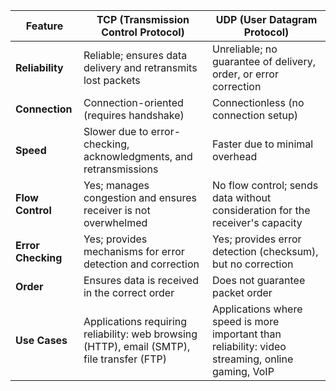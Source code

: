 | **Feature**            | **TCP (Transmission Control Protocol)**         | **UDP (User Datagram Protocol)**       |
|------------------------|--------------------------------------------------|----------------------------------------|
| **Reliability**         | Reliable; ensures data delivery and retransmits lost packets | Unreliable; no guarantee of delivery, order, or error correction |
| **Connection**          | Connection-oriented (requires handshake)        | Connectionless (no connection setup)   |
| **Speed**               | Slower due to error-checking, acknowledgments, and retransmissions | Faster due to minimal overhead         |
| **Flow Control**        | Yes; manages congestion and ensures receiver is not overwhelmed | No flow control; sends data without consideration for the receiver's capacity |
| **Error Checking**      | Yes; provides mechanisms for error detection and correction | Yes; provides error detection (checksum), but no correction |
| **Order**               | Ensures data is received in the correct order   | Does not guarantee packet order        |
| **Use Cases**           | Applications requiring reliability: web browsing (HTTP), email (SMTP), file transfer (FTP) | Applications where speed is more important than reliability: video streaming, online gaming, VoIP |